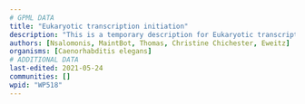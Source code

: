 ```yaml
---
# GPML DATA
title: "Eukaryotic transcription initiation"
description: "This is a temporary description for Eukaryotic transcription initiation"
authors: [Nsalomonis, MaintBot, Thomas, Christine Chichester, Eweitz]
organisms: [Caenorhabditis elegans]
# ADDITIONAL DATA
last-edited: 2021-05-24
communities: []
wpid: "WP518"
---
```

